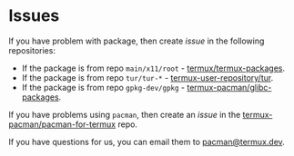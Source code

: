 # Issues
If you have problem with package, then create *issue* in the following repositories:
- If the package is from repo `main/x11/root` - [termux/termux-packages](https://github.com/termux/termux-packages/issues).
- If the package is from repo `tur/tur-*` - [termux-user-repository/tur](https://github.com/termux-user-repository/tur/issues).
- If the package is from repo `gpkg-dev/gpkg` - [termux-pacman/glibc-packages](https://github.com/termux-pacman/glibc-packages/issues).

If you have problems using `pacman`, then create an *issue* in the [termux-pacman/pacman-for-termux](https://github.com/termux-pacman/pacman-for-termux/issues) repo.

If you have questions for us, you can email them to [pacman@termux.dev](mailto:pacman@termux.dev).
